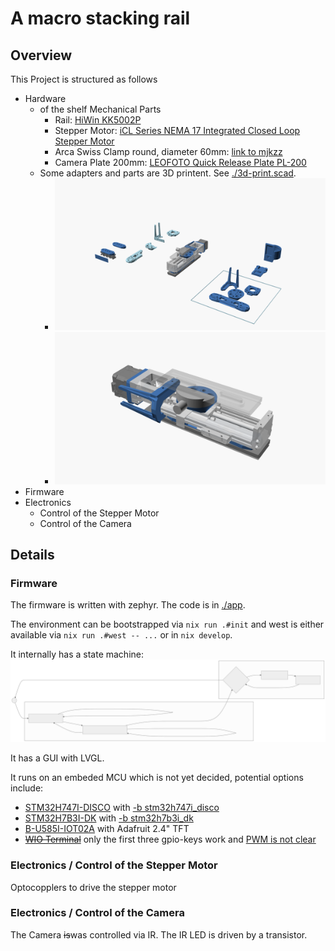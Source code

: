 # A macro stacking rail
## Overview
This Project is structured as follows
- Hardware
  - of the shelf Mechanical Parts
    - Rail: [HiWin KK5002P](https://www.hiwin.de/de/Produkte/Pr%C3%A4zisionsachsen-%26-Pr%C3%A4zisions-Systeme/Pr%C3%A4zisionsachsen-KK-KF/KK/KK5002P150A1F0/p/10.00011)
    - Stepper Motor: [iCL Series NEMA 17 Integrated Closed Loop Stepper Motor](https://www.omc-stepperonline.com/icl-series-nema-17-integrated-closed-loop-stepper-motor-0-6nm-84-96oz-in-20-36vdc-w-14-bit-encoder-icl42-06)
    - Arca Swiss Clamp round, diameter 60mm: [link to mjkzz](https://www.mjkzz.de/collections/camera-plates/products/mjkzz-round-quick-release-system?variant=29216681427059)
    - Camera Plate 200mm: [LEOFOTO Quick Release Plate PL-200](https://www.amazon.de/dp/B081DBJ4B8)
  - Some adapters and parts are 3D printent. See [./3d-print.scad](./3d-print.scad).
    - ![rail-1.png](./3d-print.scad/rail-1.png)
    - ![rail-2.png](./3d-print.scad/rail-2.png)
- Firmware
- Electronics
  - Control of the Stepper Motor
  - Control of the Camera
## Details
### Firmware
The firmware is written with zephyr. The code is in [./app](./app).

The environment can be bootstrapped via `nix run .#init` and west is either available via `nix run .#west -- ...` or in `nix develop`.

It internally has a state machine:
![State Machine](./app/mermaid.StateMachine.svg)

It has a GUI with LVGL.

It runs on an embeded MCU which is not yet decided, potential options include:
- [STM32H747I-DISCO](https://www.st.com/en/evaluation-tools/stm32h747i-disco.html) with [-b stm32h747i_disco](https://docs.zephyrproject.org/latest/boards/st/stm32h747i_disco/doc/index.html)
- [STM32H7B3I-DK](https://www.st.com/en/evaluation-tools/stm32h7b3i-dk.html) with [-b stm32h7b3i_dk](https://docs.zephyrproject.org/latest/boards/st/stm32h7b3i_dk/doc/index.html)
- [B-U585I-IOT02A](https://www.st.com/en/evaluation-tools/b-u585i-iot02a.html) with Adafruit 2.4" TFT
- ~~[WIO Terminal](https://www.seeedstudio.com/Wio-Terminal-p-4509.html)~~ only the first three gpio-keys work and [PWM is not clear](https://github.com/zephyrproject-rtos/zephyr/issues/66547)
### Electronics / Control of the Stepper Motor
Optocopplers to drive the stepper motor
### Electronics / Control of the Camera
The Camera ~~is~~was controlled via IR. The IR LED is driven by a transistor.
